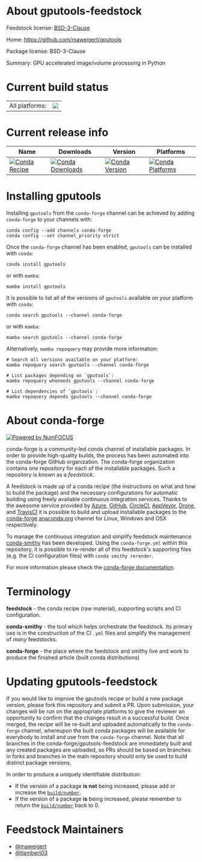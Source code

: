 About gputools-feedstock
========================

Feedstock license: [BSD-3-Clause](https://github.com/conda-forge/gputools-feedstock/blob/main/LICENSE.txt)

Home: https://github.com/maweigert/gputools

Package license: BSD-3-Clause

Summary: GPU accelerated image/volume processing in Python

Current build status
====================


<table><tr><td>All platforms:</td>
    <td>
      <a href="https://dev.azure.com/conda-forge/feedstock-builds/_build/latest?definitionId=14774&branchName=main">
        <img src="https://dev.azure.com/conda-forge/feedstock-builds/_apis/build/status/gputools-feedstock?branchName=main">
      </a>
    </td>
  </tr>
</table>

Current release info
====================

| Name | Downloads | Version | Platforms |
| --- | --- | --- | --- |
| [![Conda Recipe](https://img.shields.io/badge/recipe-gputools-green.svg)](https://anaconda.org/conda-forge/gputools) | [![Conda Downloads](https://img.shields.io/conda/dn/conda-forge/gputools.svg)](https://anaconda.org/conda-forge/gputools) | [![Conda Version](https://img.shields.io/conda/vn/conda-forge/gputools.svg)](https://anaconda.org/conda-forge/gputools) | [![Conda Platforms](https://img.shields.io/conda/pn/conda-forge/gputools.svg)](https://anaconda.org/conda-forge/gputools) |

Installing gputools
===================

Installing `gputools` from the `conda-forge` channel can be achieved by adding `conda-forge` to your channels with:

```
conda config --add channels conda-forge
conda config --set channel_priority strict
```

Once the `conda-forge` channel has been enabled, `gputools` can be installed with `conda`:

```
conda install gputools
```

or with `mamba`:

```
mamba install gputools
```

It is possible to list all of the versions of `gputools` available on your platform with `conda`:

```
conda search gputools --channel conda-forge
```

or with `mamba`:

```
mamba search gputools --channel conda-forge
```

Alternatively, `mamba repoquery` may provide more information:

```
# Search all versions available on your platform:
mamba repoquery search gputools --channel conda-forge

# List packages depending on `gputools`:
mamba repoquery whoneeds gputools --channel conda-forge

# List dependencies of `gputools`:
mamba repoquery depends gputools --channel conda-forge
```


About conda-forge
=================

[![Powered by
NumFOCUS](https://img.shields.io/badge/powered%20by-NumFOCUS-orange.svg?style=flat&colorA=E1523D&colorB=007D8A)](https://numfocus.org)

conda-forge is a community-led conda channel of installable packages.
In order to provide high-quality builds, the process has been automated into the
conda-forge GitHub organization. The conda-forge organization contains one repository
for each of the installable packages. Such a repository is known as a *feedstock*.

A feedstock is made up of a conda recipe (the instructions on what and how to build
the package) and the necessary configurations for automatic building using freely
available continuous integration services. Thanks to the awesome service provided by
[Azure](https://azure.microsoft.com/en-us/services/devops/), [GitHub](https://github.com/),
[CircleCI](https://circleci.com/), [AppVeyor](https://www.appveyor.com/),
[Drone](https://cloud.drone.io/welcome), and [TravisCI](https://travis-ci.com/)
it is possible to build and upload installable packages to the
[conda-forge](https://anaconda.org/conda-forge) [anaconda.org](https://anaconda.org/)
channel for Linux, Windows and OSX respectively.

To manage the continuous integration and simplify feedstock maintenance
[conda-smithy](https://github.com/conda-forge/conda-smithy) has been developed.
Using the ``conda-forge.yml`` within this repository, it is possible to re-render all of
this feedstock's supporting files (e.g. the CI configuration files) with ``conda smithy rerender``.

For more information please check the [conda-forge documentation](https://conda-forge.org/docs/).

Terminology
===========

**feedstock** - the conda recipe (raw material), supporting scripts and CI configuration.

**conda-smithy** - the tool which helps orchestrate the feedstock.
                   Its primary use is in the construction of the CI ``.yml`` files
                   and simplify the management of *many* feedstocks.

**conda-forge** - the place where the feedstock and smithy live and work to
                  produce the finished article (built conda distributions)


Updating gputools-feedstock
===========================

If you would like to improve the gputools recipe or build a new
package version, please fork this repository and submit a PR. Upon submission,
your changes will be run on the appropriate platforms to give the reviewer an
opportunity to confirm that the changes result in a successful build. Once
merged, the recipe will be re-built and uploaded automatically to the
`conda-forge` channel, whereupon the built conda packages will be available for
everybody to install and use from the `conda-forge` channel.
Note that all branches in the conda-forge/gputools-feedstock are
immediately built and any created packages are uploaded, so PRs should be based
on branches in forks and branches in the main repository should only be used to
build distinct package versions.

In order to produce a uniquely identifiable distribution:
 * If the version of a package **is not** being increased, please add or increase
   the [``build/number``](https://docs.conda.io/projects/conda-build/en/latest/resources/define-metadata.html#build-number-and-string).
 * If the version of a package **is** being increased, please remember to return
   the [``build/number``](https://docs.conda.io/projects/conda-build/en/latest/resources/define-metadata.html#build-number-and-string)
   back to 0.

Feedstock Maintainers
=====================

* [@maweigert](https://github.com/maweigert/)
* [@tlambert03](https://github.com/tlambert03/)

